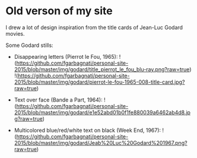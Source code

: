 # Old verson of my site

I drew a lot of design inspiration from the title cards of Jean-Luc Godard movies. 

Some Godard stills:

- Disappearing letters (Pierrot le Fou, 1965):
!(https://github.com/fgarbagnati/personal-site-2015/blob/master/img/godard/title_pierrot_le_fou_blu-ray.png?raw=true)
!(https://github.com/fgarbagnati/personal-site-2015/blob/master/img/godard/pierrot-le-fou-1965-008-title-card.jpg?raw=true)

- Text over face (Bande a Part, 1964):
!(https://github.com/fgarbagnati/personal-site-2015/blob/master/img/godard/e1e52abd01b0f1fe880039a6462ab4d8.jpg?raw=true)

- Multicolored blue/red/white text on black (Week End, 1967):
!(https://github.com/fgarbagnati/personal-site-2015/blob/master/img/godard/Jeab%20Luc%20Godard%201967.png?raw=true)
